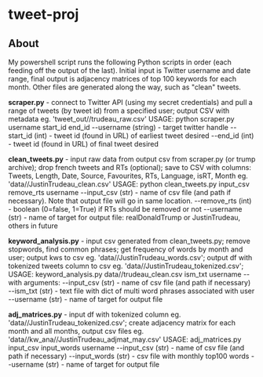 # tweet-proj

## About
My powershell script runs the following Python scripts in order (each feeding off the output of the last). Initial input is Twitter username and date range, final output is adjacency matrices of top 100 keywords for each month. Other files are generated along the way, such as "clean" tweets.
 
**scraper.py** - connect to Twitter API (using my secret credentials) and pull a range of tweets (by tweet id) from
		a specified user; output CSV with metadata eg. 'tweet_out//trudeau_raw.csv'
		USAGE:
		python scraper.py username start_id end_id
			--username (string) - target twitter handle
			--start_id (int) - tweet id (found in URL) of earliest tweet desired
			--end_id (int) - tweet id (found in URL) of final tweet desired
		
**clean_tweets.py** - input raw data from output csv from scraper.py (or trump archive);
		drop french tweets and RTs (optional);
		save to CSV with columns: Tweets, Length, Date, Source, Favourites, RTs, Language, isRT, Month
		eg. 'data//JustinTrudeau_clean.csv'
		USAGE:
		python clean_tweets.py input_csv remove_rts username
			--input_csv (str) - name of csv file (and path if necessary). Note that output file will go in same location.
			--remove_rts (int) - boolean (0=false, 1=True) if RTs should be removed or not
			--username (str) - name of target for output file: realDonaldTrump or JustinTrudeau, others in future


**keyword_analysis.py** - input csv generated from clean_tweets.py; remove stopwords, find common phrases;
		get frequency of words by month and user; 
		output kws to csv eg. 'data//JustinTrudeau_words.csv';
		output df with tokenized tweets column to csv eg. 'data//JustinTrudeau_tokenized.csv';
		USAGE:
		keyword_analysis.py data//trudeau_clean.csv ism_txt username
			--with arguments:
			--input_csv (str) - name of csv file (and path if necessary)
			--ism_txt (str) - text file with dict of multi word phrases associated with user
			--username (str) - name of target for output file
		
**adj_matrices.py** - input df with tokenized column eg. 'data//JustinTrudeau_tokenized.csv';
		create adjacency matrix for each month and all months, output csv files
		eg. 'data//kw_ana//JustinTrudeau_adjmat_may.csv'
		USAGE:
		adj_matrices.py input_csv input_words username
		--input_csv (str) - name of csv file (and path if necessary)
		--input_words (str) - csv file with monthly top100 words
		--username (str) - name of target for output file
